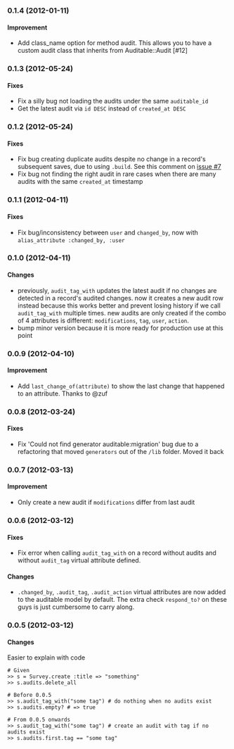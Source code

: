 ### 0.1.4 (2012-01-11)
#### Improvement
* Add class_name option for method audit. This allows you to have a custom audit class that inherits from Auditable::Audit [#12]

### 0.1.3 (2012-05-24)
#### Fixes
* Fix a silly bug not loading the audits under the same `auditable_id`
* Get the latest audit via `id DESC` instead of `created_at DESC`

### 0.1.2 (2012-05-24)
#### Fixes
* Fix bug creating duplicate audits despite no change in a record's subsequent saves, due to using `.build`. See this comment on [issue #7](https://github.com/harleyttd/auditable/issues/7#issuecomment-5520894)
* Fix bug not finding the right audit in rare cases when there are many audits with the same `created_at` timestamp

### 0.1.1 (2012-04-11)
#### Fixes
* Fix bug/inconsistency between `user` and `changed_by`, now with `alias_attribute :changed_by, :user`

### 0.1.0 (2012-04-11)
#### Changes
* previously, `audit_tag_with` updates the latest audit if no changes are detected in a record's audited changes. now it creates a new audit row instead because this works better and prevent losing history if we call `audit_tag_with` multiple times. new audits are only created if the combo of 4 attributes is different: `modifications`, `tag`, `user`, `action`.
* bump minor version because it is more ready for production use at this point

### 0.0.9 (2012-04-10)
#### Improvement
* Add `last_change_of(attribute)` to show the last change that happened to an attribute. Thanks to @zuf

### 0.0.8 (2012-03-24)
#### Fixes
* Fix 'Could not find generator auditable:migration' bug due to a refactoring that moved `generators` out of the `/lib` folder. Moved it back

### 0.0.7 (2012-03-13)
#### Improvement
* Only create a new audit if `modifications` differ from last audit

### 0.0.6 (2012-03-12)
#### Fixes
* Fix error when calling `audit_tag_with` on a record without audits and without `audit_tag` virtual attribute defined.

#### Changes
* `.changed_by`, `.audit_tag`, `.audit_action` virtual attributes are now added to the auditable model by default. The extra check `respond_to?` on these guys is just cumbersome to carry along.

### 0.0.5 (2012-03-12)
#### Changes
Easier to explain with code

    # Given
    >> s = Survey.create :title => "something"
    >> s.audits.delete_all

    # Before 0.0.5
    >> s.audit_tag_with("some tag") # do nothing when no audits exist
    >> s.audits.empty? # => true

    # From 0.0.5 onwards
    >> s.audit_tag_with("some tag") # create an audit with tag if no audits exist
    >> s.audits.first.tag == "some tag"

